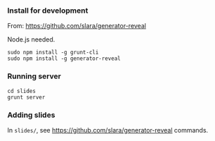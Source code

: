 ### Install for development

From: https://github.com/slara/generator-reveal

Node.js needed.

```
sudo npm install -g grunt-cli
sudo npm install -g generator-reveal
```

### Running server

```
cd slides
grunt server
```

### Adding slides

In `slides/`, see https://github.com/slara/generator-reveal commands.
